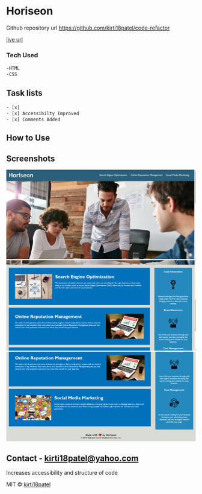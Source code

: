 # Horiseon

Github repository url https://github.com/kirti18patel/code-refactor

[live url](https://kirti18patel.github.io/code-refactor/)

### Tech Used
    -HTML
    -CSS

## Task lists
    - [x]
    - [x] Accessibilty Improved
    - [x] Comments Added
## How to Use
## Screenshots
![alt screenshot1](assets/screenshots/after-code-refactor1.png)
![alt screenshot1](assets/screenshots/after-code-refactor2.png)
![alt screenshot1](assets/screenshots/after-code-refactor3.png)
## Contact - **kirti18patel@yahoo.com**


Increases accessibility and structure of code

MIT © [kirti18patel]()
